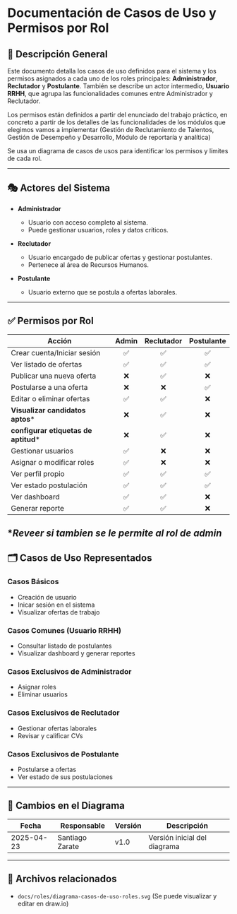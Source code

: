 # Documentación de Casos de Uso y Permisos por Rol

## 🧭 Descripción General

Este documento detalla los casos de uso definidos para el sistema y los permisos asignados a cada uno de los roles principales: **Administrador**, **Reclutador** y **Postulante**. También se describe un actor intermedio, **Usuario RRHH**, que agrupa las funcionalidades comunes entre Administrador y Reclutador.

Los permisos están definidos a partir del enunciado del trabajo práctico, en concreto a partir de los detalles de las funcionalidades de los módulos que elegimos vamos a implementar (Gestión de Reclutamiento de Talentos, Gestión de Desempeño y Desarrollo, Módulo de reportaría y analítica)

Se usa un diagrama de casos de usos para identificar los permisos y límites de cada rol.

---

## 🎭 Actores del Sistema

- **Administrador**
  - Usuario con acceso completo al sistema.
  - Puede gestionar usuarios, roles y datos críticos.

- **Reclutador**
  - Usuario encargado de publicar ofertas y gestionar postulantes.
  - Pertenece al área de Recursos Humanos.

- **Postulante**
  - Usuario externo que se postula a ofertas laborales.

---

## ✅ Permisos por Rol

| Acción                            | Admin | Reclutador | Postulante |
|----------------------------------|:-----:|:----------:|:----------:|
| Crear cuenta/Iniciar sesión      |  ✅   |     ✅     |     ✅     |
| Ver listado de ofertas           |  ✅   |     ✅     |     ✅     |
| Publicar una nueva oferta        |  ❌   |     ✅     |     ❌     |
| Postularse a una oferta          |  ❌   |     ❌     |     ✅     |
| Editar o eliminar ofertas        |  ✅   |     ✅     |     ❌     |
| **Visualizar candidatos aptos***      |  ❌   |     ✅     |     ❌     |
| **configurar etiquetas de aptitud***  |  ❌   |     ✅     |     ❌     |
| Gestionar usuarios               |  ✅   |     ❌     |     ❌     |
| Asignar o modificar roles        |  ✅   |     ❌     |     ❌     |
| Ver perfil propio                |  ✅   |     ✅     |     ✅     |
| Ver estado postulación           |  ✅   |     ✅     |     ✅     |
| Ver dashboard                    |  ✅   |     ✅     |     ❌     |
| Generar reporte                  |  ✅   |     ✅     |     ❌     |

**Reveer si tambien se le permite al rol de admin*
---

## 🗂 Casos de Uso Representados

### Casos Básicos
- Creación de usuario
- Inicar sesión en el sistema
- Visualizar ofertas de trabajo

### Casos Comunes (Usuario RRHH)
- Consultar listado de postulantes
- Visualizar dashboard y generar reportes

### Casos Exclusivos de Administrador
- Asignar roles
- Eliminar usuarios

### Casos Exclusivos de Reclutador
- Gestionar ofertas laborales
- Revisar y calificar CVs

### Casos Exclusivos de Postulante
- Postularse a ofertas
- Ver estado de sus postulaciones

---

## 📝 Cambios en el Diagrama

| Fecha       | Responsable | Versión | Descripción                       |
|-------------|-------------|---------|-----------------------------------|
| 2025-04-23  | Santiago Zarate | v1.0    | Versión inicial del diagrama |

---

## 📎 Archivos relacionados

- `docs/roles/diagrama-casos-de-uso-roles.svg` (Se puede visualizar y editar en draw.io)

